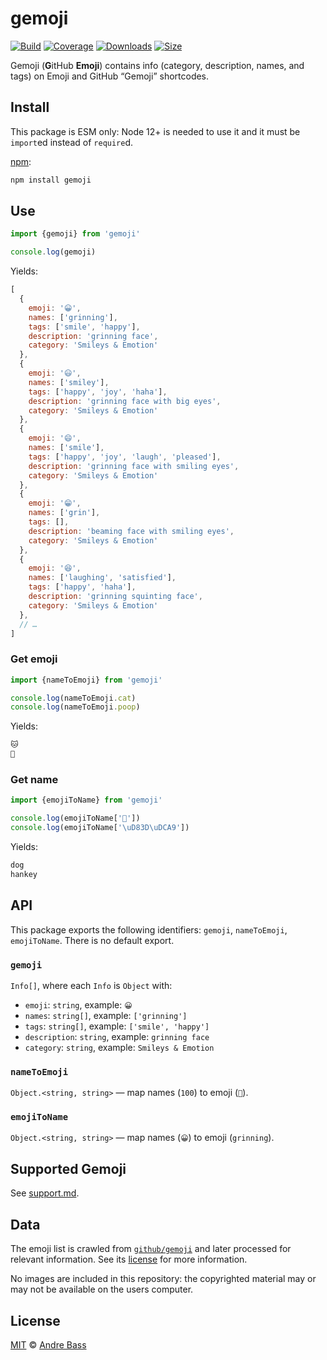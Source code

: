 # gemoji

[![Build][build-badge]][build]
[![Coverage][coverage-badge]][coverage]
[![Downloads][downloads-badge]][downloads]
[![Size][size-badge]][size]

Gemoji (**G**itHub **Emoji**) contains info (category, description, names, and
tags) on Emoji and GitHub “Gemoji” shortcodes.

## Install

This package is ESM only: Node 12+ is needed to use it and it must be `import`ed
instead of `require`d.

[npm][]:

```sh
npm install gemoji
```

## Use

```js
import {gemoji} from 'gemoji'

console.log(gemoji)
```

Yields:

```js
[
  {
    emoji: '😀',
    names: ['grinning'],
    tags: ['smile', 'happy'],
    description: 'grinning face',
    category: 'Smileys & Emotion'
  },
  {
    emoji: '😃',
    names: ['smiley'],
    tags: ['happy', 'joy', 'haha'],
    description: 'grinning face with big eyes',
    category: 'Smileys & Emotion'
  },
  {
    emoji: '😄',
    names: ['smile'],
    tags: ['happy', 'joy', 'laugh', 'pleased'],
    description: 'grinning face with smiling eyes',
    category: 'Smileys & Emotion'
  },
  {
    emoji: '😁',
    names: ['grin'],
    tags: [],
    description: 'beaming face with smiling eyes',
    category: 'Smileys & Emotion'
  },
  {
    emoji: '😆',
    names: ['laughing', 'satisfied'],
    tags: ['happy', 'haha'],
    description: 'grinning squinting face',
    category: 'Smileys & Emotion'
  },
  // …
]
```

### Get emoji

```js
import {nameToEmoji} from 'gemoji'

console.log(nameToEmoji.cat)
console.log(nameToEmoji.poop)
```

Yields:

```txt
🐱
💩
```

### Get name

```js
import {emojiToName} from 'gemoji'

console.log(emojiToName['🐶'])
console.log(emojiToName['\uD83D\uDCA9'])
```

Yields:

```txt
dog
hankey
```

## API

This package exports the following identifiers: `gemoji`, `nameToEmoji`,
`emojiToName`.
There is no default export.

### `gemoji`

`Info[]`, where each `Info` is `Object` with:

*   `emoji`: `string`, example: `😀`
*   `names`: `string[]`, example: `['grinning']`
*   `tags`: `string[]`, example: `['smile', 'happy']`
*   `description`: `string`, example: `grinning face`
*   `category`: `string`, example: `Smileys & Emotion`

### `nameToEmoji`

`Object.<string, string>` — map names (`100`) to emoji (`💯`).

### `emojiToName`

`Object.<string, string>` — map names (`😀`) to emoji (`grinning`).

## Supported Gemoji

See [support.md][support].

## Data

The emoji list is crawled from [`github/gemoji`][gh] and later processed for
relevant information.
See its [license][gh-license] for more information.

No images are included in this repository: the copyrighted material may or may
not be available on the users computer.

## License

[MIT][license] © [Andre Bass][author]

<!-- Definitions -->

[build-badge]: https://github.com/theandrebass/gemoji/workflows/main/badge.svg

[build]: https://github.com/theandrebass/gemoji/actions

[coverage-badge]: https://img.shields.io/codecov/c/github/theandrebass/gemoji.svg

[coverage]: https://codecov.io/github/theandrebass/gemoji

[downloads-badge]: https://img.shields.io/npm/dm/gemoji.svg

[downloads]: https://www.npmjs.com/package/gemoji

[size-badge]: https://img.shields.io/bundlephobia/minzip/gemoji.svg

[size]: https://bundlephobia.com/result?p=gemoji

[npm]: https://docs.npmjs.com/cli/install

[license]: license

[author]: https://robertandrebass.com

[support]: support.md

[gh]: https://github.com/github/gemoji

[gh-license]: https://github.com/github/gemoji/blob/55a0080/LICENSE
